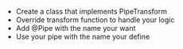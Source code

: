 - Create a class that implements PipeTransform
- Override transform function to handle your logic
- Add @Pipe with the name your want
- Use your pipe with the name your define

